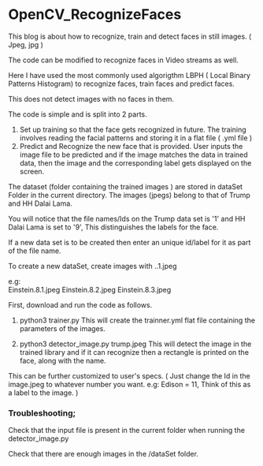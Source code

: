 # OpenCV_RecognizeFaces
This blog is about how to recognize, train and detect faces in still images. ( Jpeg, jpg )

The code can be modified to recognize faces in Video streams as well.

Here I have used the most commonly used algorigthm LBPH ( Local Binary Patterns Histogram) to recognize faces, train faces and predict faces.

This does not detect images with no faces in them.

The code is simple and is split into 2 parts.

1) Set up training so that the face gets recognized in future. The training involves reading the facial patterns and storing it in a flat file ( .yml file )
2) Predict and Recognize the new face that is provided.
User inputs the image file to be predicted and if the image matches the data in trained data, then the image and the corresponding label gets displayed on the screen. 

The dataset (folder containing the trained images ) are stored in dataSet Folder in the current directory.
The images (jpegs) belong to that of Trump and HH Dalai Lama.

You will notice that the file names/Ids on the Trump data set is '1' and HH Dalai Lama is set to '9', This distinguishes the labels for the face.

If a new data set is to be created then enter an unique id/label for it as part of the file name.

To create a new dataSet, create images with <Image>.<UniqID>.1.jpeg 

e.g:  
Einstein.8.1.jpeg
Einstein.8.2.jpeg
Einstein.8.3.jpeg


First, download and run the code as follows.

1. python3 trainer.py
 This will create the trainner.yml flat file containing the parameters of the images.

2. python3 detector_image.py  trump.jpeg
	This will detect the image in the trained library and if it can recognize then a rectangle is printed on the face, along with the name.

This can be further customized to user's specs. ( Just change the Id in the image.jpeg to whatever number you want.  e.g: Edison = 11, Think of this as a label to the image. )


### Troubleshooting;
Check that the input file is present in the current folder when running the detector_image.py

Check that there are enough images in the /dataSet folder.
